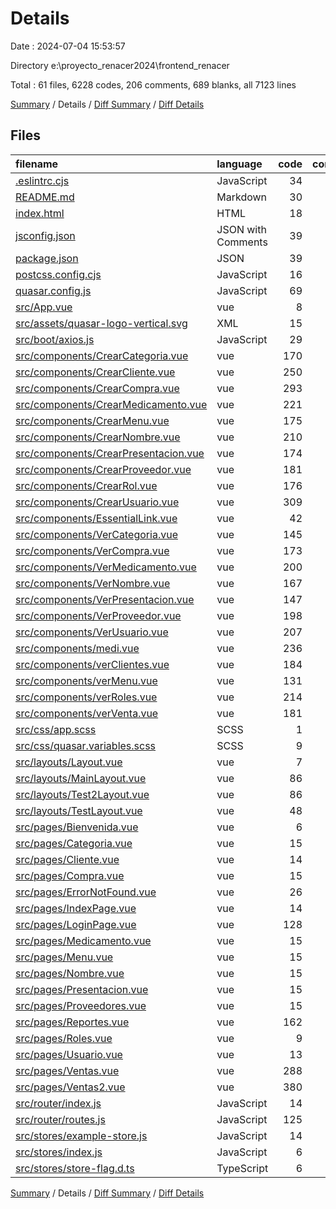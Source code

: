 # Details

Date : 2024-07-04 15:53:57

Directory e:\\proyecto_renacer2024\\frontend_renacer

Total : 61 files,  6228 codes, 206 comments, 689 blanks, all 7123 lines

[Summary](results.md) / Details / [Diff Summary](diff.md) / [Diff Details](diff-details.md)

## Files
| filename | language | code | comment | blank | total |
| :--- | :--- | ---: | ---: | ---: | ---: |
| [.eslintrc.cjs](/.eslintrc.cjs) | JavaScript | 34 | 20 | 11 | 65 |
| [README.md](/README.md) | Markdown | 30 | 0 | 12 | 42 |
| [index.html](/index.html) | HTML | 18 | 1 | 3 | 22 |
| [jsconfig.json](/jsconfig.json) | JSON with Comments | 39 | 0 | 0 | 39 |
| [package.json](/package.json) | JSON | 39 | 0 | 1 | 40 |
| [postcss.config.cjs](/postcss.config.cjs) | JavaScript | 16 | 9 | 3 | 28 |
| [quasar.config.js](/quasar.config.js) | JavaScript | 69 | 93 | 39 | 201 |
| [src/App.vue](/src/App.vue) | vue | 8 | 0 | 2 | 10 |
| [src/assets/quasar-logo-vertical.svg](/src/assets/quasar-logo-vertical.svg) | XML | 15 | 0 | 0 | 15 |
| [src/boot/axios.js](/src/boot/axios.js) | JavaScript | 29 | 40 | 10 | 79 |
| [src/components/CrearCategoria.vue](/src/components/CrearCategoria.vue) | vue | 170 | 0 | 18 | 188 |
| [src/components/CrearCliente.vue](/src/components/CrearCliente.vue) | vue | 250 | 0 | 21 | 271 |
| [src/components/CrearCompra.vue](/src/components/CrearCompra.vue) | vue | 293 | 0 | 23 | 316 |
| [src/components/CrearMedicamento.vue](/src/components/CrearMedicamento.vue) | vue | 221 | 0 | 20 | 241 |
| [src/components/CrearMenu.vue](/src/components/CrearMenu.vue) | vue | 175 | 0 | 20 | 195 |
| [src/components/CrearNombre.vue](/src/components/CrearNombre.vue) | vue | 210 | 0 | 22 | 232 |
| [src/components/CrearPresentacion.vue](/src/components/CrearPresentacion.vue) | vue | 174 | 0 | 17 | 191 |
| [src/components/CrearProveedor.vue](/src/components/CrearProveedor.vue) | vue | 181 | 0 | 18 | 199 |
| [src/components/CrearRol.vue](/src/components/CrearRol.vue) | vue | 176 | 0 | 19 | 195 |
| [src/components/CrearUsuario.vue](/src/components/CrearUsuario.vue) | vue | 309 | 0 | 25 | 334 |
| [src/components/EssentialLink.vue](/src/components/EssentialLink.vue) | vue | 42 | 0 | 7 | 49 |
| [src/components/VerCategoria.vue](/src/components/VerCategoria.vue) | vue | 145 | 0 | 14 | 159 |
| [src/components/VerCompra.vue](/src/components/VerCompra.vue) | vue | 173 | 0 | 21 | 194 |
| [src/components/VerMedicamento.vue](/src/components/VerMedicamento.vue) | vue | 200 | 0 | 16 | 216 |
| [src/components/VerNombre.vue](/src/components/VerNombre.vue) | vue | 167 | 0 | 14 | 181 |
| [src/components/VerPresentacion.vue](/src/components/VerPresentacion.vue) | vue | 147 | 0 | 13 | 160 |
| [src/components/VerProveedor.vue](/src/components/VerProveedor.vue) | vue | 198 | 0 | 18 | 216 |
| [src/components/VerUsuario.vue](/src/components/VerUsuario.vue) | vue | 207 | 0 | 20 | 227 |
| [src/components/medi.vue](/src/components/medi.vue) | vue | 236 | 0 | 35 | 271 |
| [src/components/verClientes.vue](/src/components/verClientes.vue) | vue | 184 | 0 | 22 | 206 |
| [src/components/verMenu.vue](/src/components/verMenu.vue) | vue | 131 | 0 | 13 | 144 |
| [src/components/verRoles.vue](/src/components/verRoles.vue) | vue | 214 | 0 | 24 | 238 |
| [src/components/verVenta.vue](/src/components/verVenta.vue) | vue | 181 | 0 | 21 | 202 |
| [src/css/app.scss](/src/css/app.scss) | SCSS | 1 | 1 | 1 | 3 |
| [src/css/quasar.variables.scss](/src/css/quasar.variables.scss) | SCSS | 9 | 10 | 7 | 26 |
| [src/layouts/Layout.vue](/src/layouts/Layout.vue) | vue | 7 | 0 | 1 | 8 |
| [src/layouts/MainLayout.vue](/src/layouts/MainLayout.vue) | vue | 86 | 0 | 11 | 97 |
| [src/layouts/Test2Layout.vue](/src/layouts/Test2Layout.vue) | vue | 86 | 0 | 10 | 96 |
| [src/layouts/TestLayout.vue](/src/layouts/TestLayout.vue) | vue | 48 | 0 | 6 | 54 |
| [src/pages/Bienvenida.vue](/src/pages/Bienvenida.vue) | vue | 6 | 0 | 1 | 7 |
| [src/pages/Categoria.vue](/src/pages/Categoria.vue) | vue | 15 | 0 | 4 | 19 |
| [src/pages/Cliente.vue](/src/pages/Cliente.vue) | vue | 14 | 0 | 3 | 17 |
| [src/pages/Compra.vue](/src/pages/Compra.vue) | vue | 15 | 0 | 4 | 19 |
| [src/pages/ErrorNotFound.vue](/src/pages/ErrorNotFound.vue) | vue | 26 | 0 | 4 | 30 |
| [src/pages/IndexPage.vue](/src/pages/IndexPage.vue) | vue | 14 | 0 | 2 | 16 |
| [src/pages/LoginPage.vue](/src/pages/LoginPage.vue) | vue | 128 | 0 | 10 | 138 |
| [src/pages/Medicamento.vue](/src/pages/Medicamento.vue) | vue | 15 | 0 | 4 | 19 |
| [src/pages/Menu.vue](/src/pages/Menu.vue) | vue | 15 | 0 | 4 | 19 |
| [src/pages/Nombre.vue](/src/pages/Nombre.vue) | vue | 15 | 0 | 4 | 19 |
| [src/pages/Presentacion.vue](/src/pages/Presentacion.vue) | vue | 15 | 0 | 4 | 19 |
| [src/pages/Proveedores.vue](/src/pages/Proveedores.vue) | vue | 15 | 0 | 4 | 19 |
| [src/pages/Reportes.vue](/src/pages/Reportes.vue) | vue | 162 | 0 | 10 | 172 |
| [src/pages/Roles.vue](/src/pages/Roles.vue) | vue | 9 | 0 | 2 | 11 |
| [src/pages/Usuario.vue](/src/pages/Usuario.vue) | vue | 13 | 0 | 3 | 16 |
| [src/pages/Ventas.vue](/src/pages/Ventas.vue) | vue | 288 | 0 | 16 | 304 |
| [src/pages/Ventas2.vue](/src/pages/Ventas2.vue) | vue | 380 | 0 | 27 | 407 |
| [src/router/index.js](/src/router/index.js) | JavaScript | 14 | 11 | 6 | 31 |
| [src/router/routes.js](/src/router/routes.js) | JavaScript | 125 | 8 | 10 | 143 |
| [src/stores/example-store.js](/src/stores/example-store.js) | JavaScript | 14 | 0 | 2 | 16 |
| [src/stores/index.js](/src/stores/index.js) | JavaScript | 6 | 10 | 5 | 21 |
| [src/stores/store-flag.d.ts](/src/stores/store-flag.d.ts) | TypeScript | 6 | 3 | 2 | 11 |

[Summary](results.md) / Details / [Diff Summary](diff.md) / [Diff Details](diff-details.md)